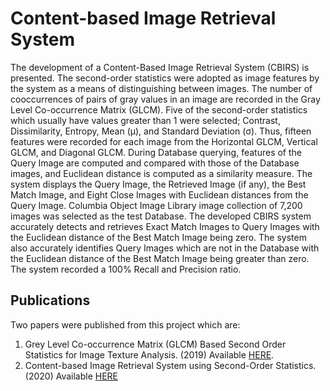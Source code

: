 # Content-based Image Retrieval System
The development of a Content-Based Image Retrieval System (CBIRS) is presented. The second-order statistics were adopted as image features by the system as a means of distinguishing between images. The number of cooccurrences of pairs of gray values in an image are recorded in the Gray Level Co-occurrence Matrix (GLCM). Five of the second-order statistics which usually have values greater than 1 were selected; Contrast, Dissimilarity, Entropy, Mean (µ), and Standard Deviation (σ). Thus, fifteen features were recorded for each image from the Horizontal GLCM, Vertical GLCM, and Diagonal GLCM. During Database querying, features of the Query Image are computed and compared with those of the Database images, and Euclidean distance is computed as a similarity measure. The system displays the Query Image, the Retrieved Image (if any), the Best Match Image, and Eight Close Images with Euclidean distances from the Query Image. Columbia Object Image Library image collection of 7,200 images was selected as the test Database. The developed CBIRS system accurately detects and retrieves Exact Match Images to Query Images with the Euclidean distance of the Best Match Image being zero. The system also accurately identifies Query Images which are not in the Database with the Euclidean distance of the Best Match Image being greater than zero. The system recorded a 100% Recall and Precision ratio.
## Publications
Two papers were published from this project which are: 
1. Grey Level Co-occurrence Matrix (GLCM) Based Second Order Statistics for Image Texture Analysis. (2019) Available [HERE](http://www.ijsei.com/papers/ijsei-89319-11.pdf).
2. Content-based Image Retrieval System using Second-Order Statistics. (2020) Available [HERE](https://www.ijcaonline.org/archives/volume176/number36/zubair-2020-ijca-920475.pdf)
